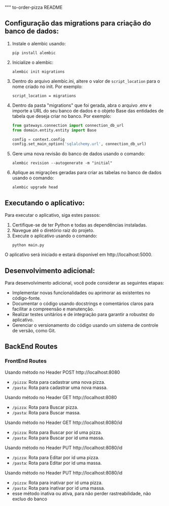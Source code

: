 """
to-order-pizza README

## Configuração das migrations para criação do banco de dados:

1. Instale o alembic usando:
    ```
    pip install alembic
    ```

2. Inicialize o alembic:
    ```
    alembic init migrations
    ```

3. Dentro do arquivo alembic.ini, altere o valor de `script_location` para o nome criado no init. Por exemplo:
    ```
    script_location = migrations
    ```

4. Dentro da pasta "migrations" que foi gerada, abra o arquivo .env e importe a URL do seu banco de dados e o objeto Base das entidades de tabela que deseja criar no banco. Por exemplo:
    ```python
    from gateways.connection import connection_db_url
    from domain.entity.entity import Base

    config = context.config
    config.set_main_option('sqlalchemy.url', connection_db_url)
    ```

5. Gere uma nova revisão do banco de dados usando o comando:
    ```
    alembic revision --autogenerate -m "initial"
    ```

6. Aplique as migrações geradas para criar as tabelas no banco de dados usando o comando:
    ```
    alembic upgrade head
    ```

## Executando o aplicativo:

Para executar o aplicativo, siga estes passos:

1. Certifique-se de ter Python e todas as dependências instaladas.
2. Navegue até o diretório raiz do projeto.
3. Execute o aplicativo usando o comando:
    ```
    python main.py
    ```

O aplicativo será iniciado e estará disponível em http://localhost:5000.

## Desenvolvimento adicional:

Para desenvolvimento adicional, você pode considerar as seguintes etapas:

- Implementar novas funcionalidades ou aprimorar as existentes no código-fonte.
- Documentar o código usando docstrings e comentários claros para facilitar a compreensão e manutenção.
- Realizar testes unitários e de integração para garantir a robustez do aplicativo.
- Gerenciar o versionamento do código usando um sistema de controle de versão, como Git.



## BackEnd Routes
### FrontEnd Routes
Usando método no Header POST http://localhost:8080
- `/pizza`: Rota para cadastrar uma nova pizza.
- `/pasta`: Rota para cadastrar uma nova massa.

Usando método no Header GET http://localhost:8080
- `/pizza`: Rota para Buscar pizza.
- `/pasta`: Rota para Buscar  massa.


Usando método no Header GET http://localhost:8080/id
- `/pizza`: Rota para Buscar por id uma pizza.
- `/pasta`: Rota para Buscar por id uma massa.

Usando método no Header PUT http://localhost:8080/id
- `/pizza`: Rota para Editar por id uma pizza.
- `/pasta`: Rota para Editar por id uma massa.

Usando método no Header PUT http://localhost:8080/id
- `/pizza`: Rota para inativar por id uma pizza.
- `/pasta`: Rota para inativar por id uma massa.
- esse método inativa ou ativa, para não perder rastreabilidade, não excluo do banco